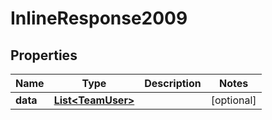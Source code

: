 # InlineResponse2009

## Properties
Name | Type | Description | Notes
------------ | ------------- | ------------- | -------------
**data** | [**List&lt;TeamUser&gt;**](TeamUser.md) |  |  [optional]
